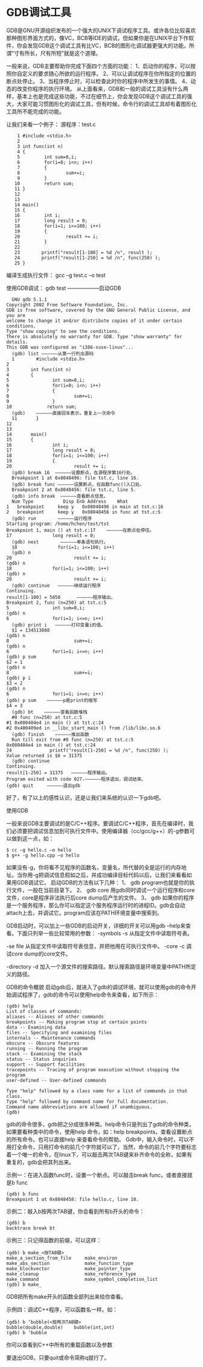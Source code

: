 # GDB调试工具

GDB是GNU开源组织发布的一个强大的UNIX下调试程序工具。或许各位比较喜欢那种图形界面方式的，像VC，BCB等IDE的调试，但如果你是在UNIX平台下作软件，你会发现GDB这个调试工具有比VC，BCB的图形化调试器更强大的功能。所谓“寸有所长，尺有所短”就是这个道理。
 
一般来说，GDB主要帮助你完成下面四个方面的功能：
1、启动你的程序，可以按照你自定义的要求随心所欲的运行程序。
2、可以让调试程序在你所指定的位置的断点处停止。
3、当程序停止时，可以检查此时你的程序中所发生的事情。
4、动态的改变你程序的执行环境。
  从上面看来，GDB和一般的调试工具没有什么两样，基本上也是完成这些功能，不过在细节上，你会发现GDB这个调试工具的强大，大家可能习惯图形化的调试工具，但有时候，命令行的调试工具却有着图形化工具所不能完成的功能。
 
让我们来看一个例子：
  源程序：test.c
```
    1 #include <stdio.h>
    2
    3 int func(int n)
    4 {
    5         int sum=0,i;
    6         for(i=0; i<n; i++)
    7         {
    8                 sum+=i;
    9         }
   10         return sum;
   11 }
   12
   13
   14 main()
   15 {
   16         int i;
   17         long result = 0;
   18         for(i=1; i<=100; i++)
   19         {
   20                 result += i;
   21         }
   22
   23        printf("result[1-100] = %d /n", result );
   24        printf("result[1-250] = %d /n", func(250) );
   25 }
```
编译生成执行文件：
    <byb>gcc –g test.c –o test
 
使用GDB调试：
  <byb>gdb test    ——————启动GDB
```
  GNU gdb 5.1.1
Copyright 2002 Free Software Foundation, Inc.
GDB is free software, covered by the GNU General Public License, and you are
welcome to change it and/or distribute copies of it under certain conditions.
Type "show copying" to see the conditions.
There is absolutely no warranty for GDB. Type "show warranty" for details.
This GDB was configured as "i386-suse-linux"...
  (gdb) list ——————从第一行列出源码 
  1        #include <stdio.h>
2
3        int func(int n)
4        {
5                int sum=0,i;
6                for(i=0; i<n; i++)
7                {
8                        sum+=i;
9                }
10             return sum;
  (gdb)    ——————直接回车表示，重复上一次命令
  11       }
12
13
14       main()
15       {
16               int i;
17               long result = 0;
18               for(i=1; i<=100; i++)
19               {
20                       result += i;   
  (gdb) break 16  ——————设置断点，在源程序第16行处。
  Breakpoint 1 at 0x8048496: file tst.c, line 16.
  (gdb) break func ——————设置断点，在函数func()入口处。
  Breakpoint 2 at 0x8048456: file tst.c, line 5.
  (gdb) info break  ——————查看断点信息。
  Num Type           Disp Enb Address    What
1   breakpoint     keep y   0x08048496 in main at tst.c:16
2   breakpoint     keep y   0x08048456 in func at tst.c:5
  (gdb) run        ——————运行程序
Starting program: /home/hchen/test/tst
Breakpoint 1, main () at tst.c:17    ——————在断点处停住。
17               long result = 0;
  (gdb) next        ——————单条语句执行。
  18               for(i=1; i<=100; i++)
  (gdb) n
20                       result += i;
(gdb) n
18               for(i=1; i<=100; i++)
(gdb) n
20                       result += i;
  (gdb) continue   ——————继续运行程序
Continuing.
result[1-100] = 5050      ——————程序输出。
Breakpoint 2, func (n=250) at tst.c:5
5                int sum=0,i;
(gdb) n
6                for(i=1; i<=n; i++)
  (gdb) print i   ——————打印变量i的值。
  $1 = 134513808
(gdb) n
8                        sum+=i;
(gdb) n
6                for(i=1; i<=n; i++)
(gdb) p sum
$2 = 1
(gdb) n
8                        sum+=i;
(gdb) p i
$3 = 2
(gdb) n
6                for(i=1; i<=n; i++)
(gdb) p sum    ——————p是print的缩写
$4 = 3
  (gdb) bt    ——————查看函数堆栈
  #0 func (n=250) at tst.c:5
#1 0x080484e4 in main () at tst.c:24
#2 0x400409ed in __libc_start_main () from /lib/libc.so.6
  (gdb) finish    ——————推出函数
  Run till exit from #0 func (n=250) at tst.c:5
0x080484e4 in main () at tst.c:24
24              printf("result[1-250] = %d /n", func(250) );
Value returned is $6 = 31375
  (gdb) continue
Continuing.
result[1-250] = 31375   ——————程序输出。
Program exited with code 027.——————程序退出，调试结束。
(gdb) quit     ——————退出gdb
```
  好了，有了以上的感性认识，还是让我们来系统的认识一下gdb吧。
 
使用GDB
 
一般来说GDB主要调试的是C/C++程序。要调试C/C++程序，首先在编译时，我们必须要把调试信息加到可执行文件中。使用编译器（cc/gcc/g++）的-g参数可以做到这一点，如：
```
$ cc –g hello.c –o hello
$ g++ -g hello.cpp –o hello
```
如果没有-g，你将看不见程序的函数名，变量名，所代替的全是运行的内存地址。当你用-g把调试信息假如之后，并成功编译目标代码以后，让我们来看看如果用GDB调试它。
  启动GDB的方法有以下几种：
1、  gdb <program>
program也就是你的执行文件，一般在当前目录下。
2、  gdb <program> core
用gdb同时调试一个运行程序和core文件，core是程序非法执行后core dump后产生的文件。
3、  gdb <program> <PID>
如果你的程序是一个服务程序，那么你可以指定这个服务程序运行时的进程ID。gdb会自动attach上去，并调试它。program应该在PATH环境变量中搜索到。
 
  GDB启动时，可以加上一些GDB的启动开关，详细的开关可以用gdb –help来查看。下面只列举一些比较常用的参数：
-symbols <file>
-s <file>
从指定文件中读取符号表。
 
-se file
从指定文件中读取符号表信息，并把他用在可执行文件中。
-core <file>
-c <file>
调试core dump的core文件。
 
-directory <directory>
-d <directory>
加入一个源文件的搜索路径。默认搜索路径是环境变量中PATH所定义的路径。
 
 
GDB的命令概貌
  启动gdb后，就进入了gdb的调试环境，就可以使用gdb的命令开始调试程序了，gdb的命令可以使用help命令来查看，如下所示：
```
(gdb) help
List of classes of commands:
aliases -- Aliases of other commands
breakpoints -- Making program stop at certain points
data -- Examining data
files -- Specifying and examining files
internals -- Maintenance commands
obscure -- Obscure features
running -- Running the program
stack -- Examining the stack
status -- Status inquiries
support -- Support facilities
tracepoints -- Tracing of program execution without stopping the program
user-defined -- User-defined commands
 
Type "help" followed by a class name for a list of commands in that class.
Type "help" followed by command name for full documentation.
Command name abbreviations are allowed if unambiguous.
(gdb)
```
gdb的命令很多，gdb把之分成很多种类。help命令只是列出了gdb的命令种类，如果要看种类中的命令，使用help <class>命令，如：help breakpoints，查看设置断点的所有命令。也可以直接help <command>来查看命令的帮助。
Gdb中，输入命令时，可以不用打全命令，只用打命令的前几个字符就可以了，当然，命令的前几个字符要标志着一个唯一的命令，在linux下，可以敲击两次TAB键来补齐命令的全称，如果有重复的，gdb会把其列出来。
 
示例一：在进入函数func时，设置一个断点。可以敲击break func，或者直接就是b func
```
(gdb) b func
Breakpoint 1 at 0x8048458: file hello.c, line 10.
```
示例二：敲入b按两次TAB键，你会看到所有b开头的命令：
```
(gdb) b
backtrace break bt
```
示例三：只记得函数的前缀，可以这样：
```
(gdb) b make_<按TAB键>
make_a_section_from_file     make_environ
make_abs_section             make_function_type
make_blockvector             make_pointer_type
make_cleanup                 make_reference_type
make_command                 make_symbol_completion_list
(gdb) b make_
```
GDB把所有make开头的函数全部列出来给你查看。
   
示例四：调试C++程序，可以函数名一样。如：
```
(gdb) b ‘bubble(<按两次TAB键>
bubble(double,double)    bubble(int,int)
(gdb) b ‘bubble
```
你可以查看到C++中所有的重载函数以及参数
 
  要退出GDB，只要quit或命令简称q就行了。